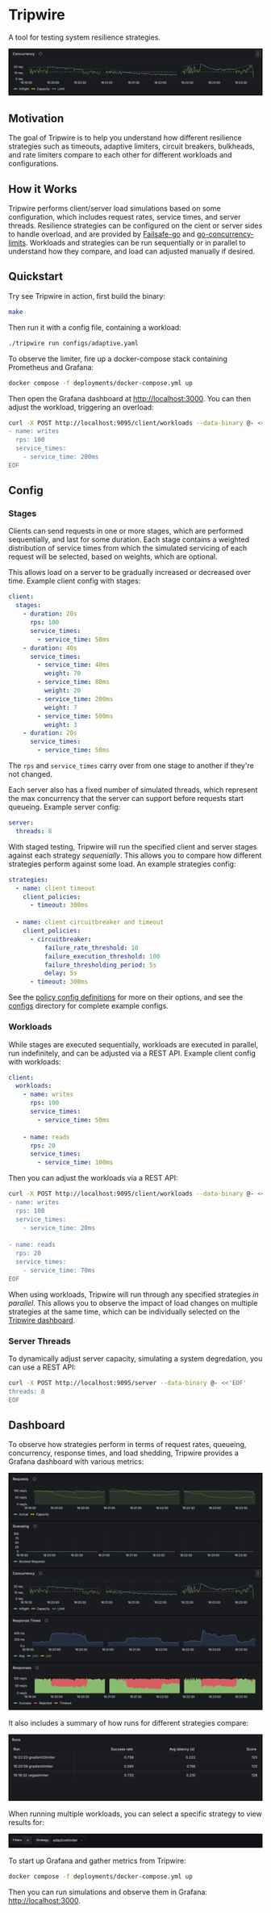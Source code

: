 # Tripwire

A tool for testing system resilience strategies.

![banner](./docs/images/banner.png)

## Motivation

The goal of Tripwire is to help you understand how different resilience strategies such as timeouts, adaptive limiters, circuit breakers, bulkheads, and rate limiters compare to each other for different workloads and configurations.

## How it Works

Tripwire performs client/server load simulations based on some configuration, which includes request rates, service times, and server threads. Resilience strategies can be configured on the cient or server sides to handle overload, and are provided by [Failsafe-go](https://failsafe-go.dev) and [go-concurrency-limits](https://github.com/platinummonkey/go-concurrency-limits). Workloads and strategies can be run sequentially or in parallel to understand how they compare, and load can adjusted manually if desired.

## Quickstart

Try see Tripwire in action, first build the binary:

```sh
make
```

Then run it with a config file, containing a workload:

```sh
./tripwire run configs/adaptive.yaml
```

To observe the limiter, fire up a docker-compose stack containing Prometheus and Grafana:

```sh
docker compose -f deployments/docker-compose.yml up
```

Then open the Grafana dashboard at [http://localhost:3000](). You can then adjust the workload, triggering an overload:

```sh
curl -X POST http://localhost:9095/client/workloads --data-binary @- <<'EOF'
- name: writes
  rps: 100
  service_times:
    - service_time: 200ms
EOF
```

## Config

### Stages

Clients can send requests in one or more stages, which are performed sequentially, and last for some duration. Each stage contains a weighted distribution of service times from which the simulated servicing of each request will be selected, based on weights, which are optional.

This allows load on a server to be gradually increased or decreased over time. Example client config with stages:

```yaml
client:
  stages:
    - duration: 20s
      rps: 100
      service_times:
        - service_time: 50ms
    - duration: 40s
      service_times:
        - service_time: 40ms
          weight: 70
        - service_time: 80ms
          weight: 20
        - service_time: 200ms
          weight: 7
        - service_time: 500ms
          weight: 3
    - duration: 20s
      service_times:
        - service_time: 50ms
```

The `rps` and `service_times` carry over from one stage to another if they're not changed.

Each server also has a fixed number of simulated threads, which represent the max concurrency that the server can support before requests start queueing. Example server config:

```yaml
server:
  threads: 8
```

With staged testing, Tripwire will run the specified client and server stages against each strategy *sequenially*. This allows you to compare how different strategies perform against some load. An example strategies config:

```yaml
strategies:
  - name: client timeout
    client_policies:
      - timeout: 300ms

  - name: client circuitbreaker and timeout
    client_policies:
      - circuitbreaker:
          failure_rate_threshold: 10
          failure_execution_threshold: 100
          failure_thresholding_period: 5s
          delay: 5s
      - timeout: 300ms
```

See the [policy config definitions](https://github.com/jhalterman/tripwire/blob/main/pkg/policy/config.go) for more on their options, and see the [configs](configs) directory for complete example configs.

### Workloads

While stages are executed sequentially, workloads are executed in parallel, run indefinitely, and can be adjusted via a REST API. Example client config with workloads:

```yaml
client:
  workloads:
    - name: writes
      rps: 100
      service_times:
        - service_time: 50ms

    - name: reads
      rps: 20
      service_times:
        - service_time: 100ms
```

Then you can adjust the workloads via a REST API:

```sh
curl -X POST http://localhost:9095/client/workloads --data-binary @- <<'EOF'
- name: writes
  rps: 100
  service_times:
    - service_time: 20ms

- name: reads
  rps: 20
  service_times:
    - service_time: 70ms
EOF
```

When using workloads, Tripwire will run through any specified strategies *in parallel*. This allows you to observe the impact of load changes on multiple strategies at the same time, which can be individually selected on the [Tripwire dashboard](#dashboard).

### Server Threads

To dynamically adjust server capacity, simulating a system degredation, you can use a REST API:

```sh
curl -X POST http://localhost:9095/server --data-binary @- <<'EOF'
threads: 8
EOF
```

## Dashboard

To observe how strategies perform in terms of request rates, queueing, concurrency, response times, and load shedding, Tripwire provides a Grafana dashboard with various metrics:

![metrics](./docs/images/metrics.png)

It also includes a summary of how runs for different strategies compare:

![runs](./docs/images/runs.png)

When running multiple workloads, you can select a specific strategy to view results for:

![strategy](./docs/images/strategy.png)

To start up Grafana and gather metrics from Tripwire:

```sh
docker compose -f deployments/docker-compose.yml up
```

Then you can run simulations and observe them in Grafana: <http://localhost:3000>.